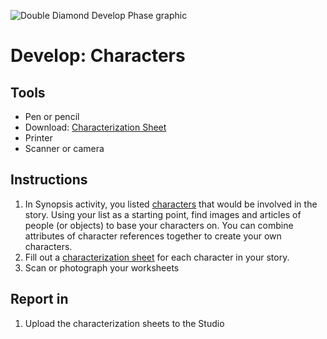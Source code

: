 ![Double Diamond Develop Phase graphic](/assets/dd-process-develop-1200px@2x.png)

# Develop: Characters

## Tools

* Pen or pencil
* Download: [Characterization Sheet](https://github.com/dmd-program/dmd-100-sp17/raw/master/assets/characterization.pdf)
* Printer
* Scanner or camera

## Instructions

1. In Synopsis activity, you listed [characters](/topics/character.md) that would be involved in the story. Using your list as a starting point, find images and articles of people \(or objects\) to base your characters on. You can combine attributes of character references together to create your own characters.
2. Fill out a [characterization sheet](https://github.com/dmd-program/dmd-100-sp17/raw/master/assets/characterization.pdf) for each character in your story.
3. Scan or photograph your worksheets

## Report in

1. Upload the characterization sheets to the Studio